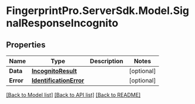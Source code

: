 # FingerprintPro.ServerSdk.Model.SignalResponseIncognito
## Properties

Name | Type | Description | Notes
------------ | ------------- | ------------- | -------------
**Data** | [**IncognitoResult**](IncognitoResult.md) |  | [optional] 
**Error** | [**IdentificationError**](IdentificationError.md) |  | [optional] 

[[Back to Model list]](../README.md#documentation-for-models) [[Back to API list]](../README.md#documentation-for-api-endpoints) [[Back to README]](../README.md)


